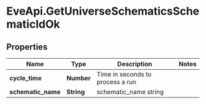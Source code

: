 # EveApi.GetUniverseSchematicsSchematicIdOk

## Properties
Name | Type | Description | Notes
------------ | ------------- | ------------- | -------------
**cycle_time** | **Number** | Time in seconds to process a run | 
**schematic_name** | **String** | schematic_name string | 


